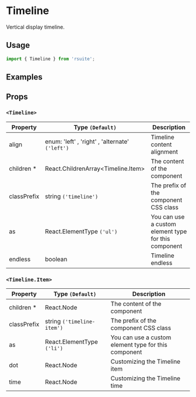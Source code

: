 # Timeline

Vertical display timeline.

## Usage

```js
import { Timeline } from 'rsuite';
```

## Examples

<!--{demo}-->

## Props

### `<Timeline>`

| Property    | Type `(Default)`                                | Description                                          |
| ----------- | ----------------------------------------------- | ---------------------------------------------------- |
| align       | enum: 'left' , 'right' , 'alternate' `('left')` | Timeline content alignment                           |
| children \* | React.ChildrenArray&lt;Timeline.Item&gt;        | The content of the component                         |
| classPrefix | string `('timeline')`                           | The prefix of the component CSS class                |
| as          | React.ElementType `('ul')`                      | You can use a custom element type for this component |
| endless     | boolean                                         | Timeline endless                                     |

### `<Timeline.Item>`

| Property    | Type `(Default)`           | Description                                          |
| ----------- | -------------------------- | ---------------------------------------------------- |
| children \* | React.Node                 | The content of the component                         |
| classPrefix | string `('timeline-item')` | The prefix of the component CSS class                |
| as          | React.ElementType `('li')` | You can use a custom element type for this component |
| dot         | React.Node                 | Customizing the Timeline item                        |
| time        | React.Node                 | Customizing the Timeline time                        |
